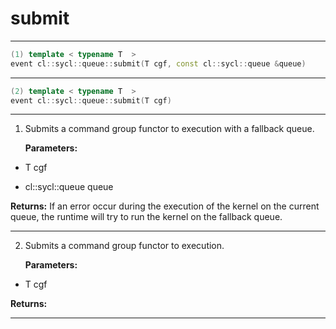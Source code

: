 # submit

---

```cpp
(1) template < typename T  >
event cl::sycl::queue::submit(T cgf, const cl::sycl::queue &queue)
```

---

```cpp
(2) template < typename T  >
event cl::sycl::queue::submit(T cgf)
```

---

1. Submits a command group functor to execution with a fallback queue. 

   **Parameters:**

  * T cgf

   

  * cl::sycl::queue queue

   

   **Returns:** If an error occur during the execution of the kernel on the current queue, the runtime will try to run the kernel on the fallback queue.

---

2. Submits a command group functor to execution. 

   **Parameters:**

  * T cgf

   

   **Returns:** 

---

